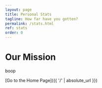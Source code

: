 ```yaml
---
layout: page
title: Personal Stats
tagline: How far have you gotten?
permalink: /stats.html
ref: stats
order: 0
---
```


<h1>Our Mission</h1>

boop


[Go to the Home Page]({{ '/' | absolute_url }})
